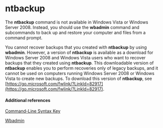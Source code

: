# ntbackup



The **ntbackup** command is not available in Windows Vista or Windows Server 2008. Instead, you should use the **wbadmin** command and subcommands to back up and restore your computer and files from a command prompt.

You cannot recover backups that you created with **ntbackup** by using **wbadmin**. However, a version of **ntbackup** is available as a download for Windows Server 2008 and Windows Vista users who want to recover backups that they created using **ntbackup**. This downloadable version of **ntbackup** enables you to perform recoveries only of legacy backups, and it cannot be used on computers running Windows Server 2008 or Windows Vista to create new backups. To download this version of **ntbackup**, see [https://go.microsoft.com/fwlink/?LinkId=82917](https://go.microsoft.com/fwlink/?LinkId=82917).

#### Additional references

[Command-Line Syntax Key](command-line-syntax-key.md)

[Wbadmin](wbadmin.md)